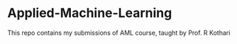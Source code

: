 # Applied-Machine-Learning
This repo contains my submissions of AML course, taught by Prof. R Kothari
